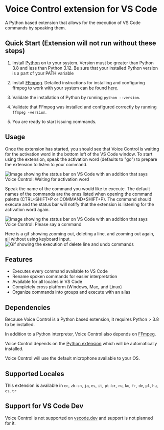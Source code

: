# Voice Control extension for VS Code

A Python based extension that allows for the execution of VS Code commands by speaking them.

## Quick Start (Extension will not run without these steps)

1. Install [Python](https://www.python.org/downloads/) on to your system. Version must be greater than Python 3.8 and less than Python 3.12. Be sure that your installed Python version is a part of your PATH variable

1. Install [FFmpeg](https://ffmpeg.org/). Detailed instructions for installing and configuring ffmpeg to work with your system can be found [here](installing_ffmpeg.md).

1. Validate the installation of Python by running `python --version`.

1. Validate that FFmpeg was installed and configured correctly by running `ffmpeg -version`.

1. You are ready to start issuing commands.

## Usage

Once the extension has started, you should see that Voice Control is waiting for the activation word in the bottom left of the VS Code window. To start using the extension, speak the activation word (defaults to "go") to prepare the extension to listen to your command. 

![Image showing the status bar on VS Code with an addition that says Voice Control: Waiting for activation word](https://github.com/mikamerath/voicecontrol/blob/main/images/WaitingForActivation.PNG?raw=true "StatusBar")


Speak the name of the command you would like to execute. The default names of the commands are the ones listed when opening the command palette (CTRL+SHIFT+P or COMMAND+SHIFT+P). The command should execute and the status bar will notify that the extension is listening for the activation word again.

![Image showing the status bar on VS Code with an addition that says Voice Control: Please say a command](https://github.com/mikamerath/voicecontrol/blob/main/images/Listening.PNG?raw=true "ChangedStatusBar")

Here is a gif showing zooming out, deleting a line, and zooming out again, all without using keyboard input.
![Gif showing the execution of delete line and undo commands](https://github.com/mikamerath/voicecontrol/blob/main/images/Running.gif?raw=true "FullExecution")


## Features

- Executes every command available to VS Code
- Rename spoken commands for easier interpretation
- Available for all locales in VS Code
- Completely cross platform (Windows, Mac, and Linux)
- Organize commands into groups and execute with an alias


## Dependencies
Because Voice Control is a Python based extension, it requires Python > 3.8 to be installed.

In addition to a Python interpreter, Voice Control also depends on [FFmpeg](https://ffmpeg.org/).

Voice Control depends on the [Python extension](https://marketplace.visualstudio.com/items?itemName=ms-python.python) which will be automatically installed.

Voice Control will use the default microphone available to your OS.

## Supported Locales
This extension is available in `en`, `zh-cn`, `ja`, `es`, `it`, `pt-br`, `ru`, `ko`, `fr`, `de`, `pl`, `hu`, `cs`, `tr`

## Support for VS Code Dev
Voice Control is not supported on [vscode.dev](https://vscode.dev/) and support is not planned for it.